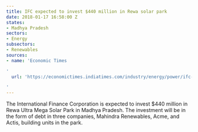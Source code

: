 ```yaml
---
title: IFC expected to invest $440 million in Rewa solar park
date: 2018-01-17 16:58:00 Z
states:
- Madhya Pradesh
sectors:
- Energy
subsectors:
- Renewables
sources:
- name: 'Economic Times

'
  url: 'https://economictimes.indiatimes.com/industry/energy/power/ifc-set-to-invest-rs-2800-crore-in-mp-solar-park/articleshow/62453300.cms

'
---
```


The International Finance Corporation is expected to invest $440 million in Rewa Ultra Mega Solar Park in Madhya Pradesh. The investment will be in the form of debt in three companies, Mahindra Renewables, Acme, and Actis, building units in the park.
